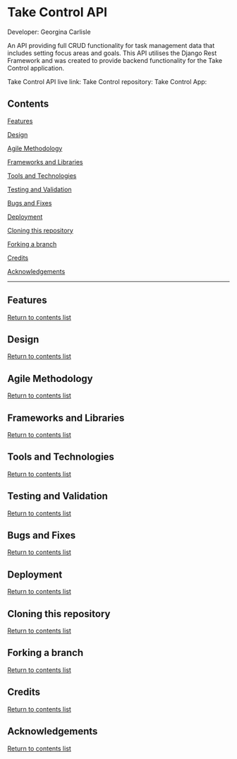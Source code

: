 # Take Control API

Developer: Georgina Carlisle

An API providing full CRUD functionality for task management data that includes setting focus areas and goals. This API utilises the Django Rest Framework and was created to provide backend functionality for the Take Control application.

Take Control API live link:
Take Control repository:
Take Control App:

## Contents

[Features](#features)

[Design](#design)

[Agile Methodology](#agile-methodology)

[Frameworks and Libraries](#frameworks-and-libraries)

[Tools and Technologies](#tools-and-technologies)

[Testing and Validation](#testing-and-validation)

[Bugs and Fixes](#bugs-and-fixes)

[Deployment](#deployment)

[Cloning this repository](#cloning-this-repository)

[Forking a branch](#forking-a-branch)

[Credits](#credits)

[Acknowledgements](#acknowledgements)

---

## Features

[Return to contents list](#contents)

## Design

[Return to contents list](#contents)

## Agile Methodology

[Return to contents list](#contents)

## Frameworks and Libraries

[Return to contents list](#contents)

## Tools and Technologies

[Return to contents list](#contents)

## Testing and Validation

[Return to contents list](#contents)

## Bugs and Fixes

[Return to contents list](#contents)

## Deployment

[Return to contents list](#contents)

## Cloning this repository

[Return to contents list](#contents)

## Forking a branch

[Return to contents list](#contents)

## Credits

[Return to contents list](#contents)

## Acknowledgements

[Return to contents list](#contents)

